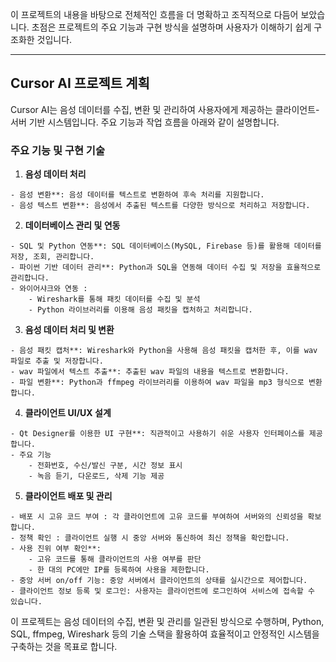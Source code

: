 이 프로젝트의 내용을 바탕으로 전체적인 흐름을 더 명확하고 조직적으로 다듬어 보았습니다. 초점은 프로젝트의 주요 기능과 구현 방식을 설명하며 사용자가 이해하기 쉽게 구조화한 것입니다.

---

## **Cursor AI 프로젝트 계획**

Cursor AI는 음성 데이터를 수집, 변환 및 관리하여 사용자에게 제공하는 클라이언트-서버 기반 시스템입니다. 주요 기능과 작업 흐름을 아래와 같이 설명합니다.

### **주요 기능 및 구현 기술**

1. **음성 데이터 처리**
```
- 음성 변환**: 음성 데이터를 텍스트로 변환하여 후속 처리를 지원합니다.
- 음성 텍스트 변환**: 음성에서 추출된 텍스트를 다양한 방식으로 처리하고 저장합니다.
```

2. **데이터베이스 관리 및 연동**
```
- SQL 및 Python 연동**: SQL 데이터베이스(MySQL, Firebase 등)를 활용해 데이터를 저장, 조회, 관리합니다.
- 파이썬 기반 데이터 관리**: Python과 SQL을 연동해 데이터 수집 및 저장을 효율적으로 관리합니다.
- 와이어샤크와 연동 : 
	- Wireshark를 통해 패킷 데이터를 수집 및 분석
	- Python 라이브러리를 이용해 음성 패킷을 캡처하고 처리합니다.
```

3. **음성 데이터 처리 및 변환**
```
- 음성 패킷 캡처**: Wireshark와 Python을 사용해 음성 패킷을 캡처한 후, 이를 wav 파일로 추출 및 저장합니다.
- wav 파일에서 텍스트 추출**: 추출된 wav 파일의 내용을 텍스트로 변환합니다.
- 파일 변환**: Python과 ffmpeg 라이브러리를 이용하여 wav 파일을 mp3 형식으로 변환합니다.
```

4. **클라이언트 UI/UX 설계**
```
- Qt Designer를 이용한 UI 구현**: 직관적이고 사용하기 쉬운 사용자 인터페이스를 제공합니다.
- 주요 기능
	- 전화번호, 수신/발신 구분, 시간 정보 표시
	- 녹음 듣기, 다운로드, 삭제 기능 제공
```

5. **클라이언트 배포 및 관리**
```
- 배포 시 고유 코드 부여 : 각 클라이언트에 고유 코드를 부여하여 서버와의 신뢰성을 확보합니다.
- 정책 확인 : 클라이언트 실행 시 중앙 서버와 통신하여 최신 정책을 확인합니다.
- 사용 진위 여부 확인**: 
	- 고유 코드를 통해 클라이언트의 사용 여부를 판단
	- 한 대의 PC에만 IP를 등록하여 사용을 제한합니다.
- 중앙 서버 on/off 기능: 중앙 서버에서 클라이언트의 상태를 실시간으로 제어합니다.
- 클라이언트 정보 등록 및 로그인: 사용자는 클라이언트에 로그인하여 서비스에 접속할 수 있습니다.
```

이 프로젝트는 음성 데이터의 수집, 변환 및 관리를 일관된 방식으로 수행하며, Python, SQL, ffmpeg, Wireshark 등의 기술 스택을 활용하여 효율적이고 안정적인 시스템을 구축하는 것을 목표로 합니다.